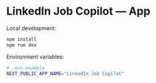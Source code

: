 # LinkedIn Job Copilot — App

Local development:

```bash
npm install
npm run dev
```

Environment variables:

```bash
# .env.example
NEXT_PUBLIC_APP_NAME="LinkedIn Job Copilot"
```

